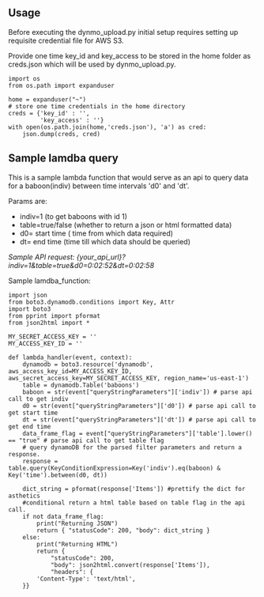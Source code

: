 ## Usage
Before executing the dynmo_upload.py initial setup requires setting up requisite credential file for AWS S3.

Provide one time key_id and key_access to be stored in the home folder as creds.json which will be used by dynmo_upload.py.

```
import os
from os.path import expanduser

home = expanduser("~")
# store one time credentials in the home directory
creds = {'key_id' : '',
         'key_access' : ''}
with open(os.path.join(home,'creds.json'), 'a') as cred:
    json.dump(creds, cred)
```

## Sample lamdba query
This is a sample lambda function that would serve as an api to query data for a baboon(indiv) between time intervals 'd0' and 'dt'.

Params are:
 
- indiv=1 (to get baboons with id 1)
- table=true/false (whether to return a json or html formatted data)
- d0= start time ( time from which data required)
- dt= end time (time till which data should be queried)

*Sample API request: {your_api_url}?indiv=1&table=true&d0=0:02:52&dt=0:02:58*

Sample lamdba_function:
```
import json
from boto3.dynamodb.conditions import Key, Attr
import boto3
from pprint import pformat
from json2html import *

MY_SECRET_ACCESS_KEY = '' 
MY_ACCESS_KEY_ID = ''

def lambda_handler(event, context):
    dynamodb = boto3.resource('dynamodb', aws_access_key_id=MY_ACCESS_KEY_ID, aws_secret_access_key=MY_SECRET_ACCESS_KEY, region_name='us-east-1')
    table = dynamodb.Table('baboons')
    baboon = str(event["queryStringParameters"]['indiv']) # parse api call to get indiv
    d0 = str(event["queryStringParameters"]['d0']) # parse api call to get start time
    dt = str(event["queryStringParameters"]['dt']) # parse api call to get end time
    data_frame_flag = event["queryStringParameters"]['table'].lower() == "true" # parse api call to get table flag
    # query dynamoDB for the parsed filter parameters and return a response.
    response = table.query(KeyConditionExpression=Key('indiv').eq(baboon) & Key('time').between(d0, dt))

    dict_string = pformat(response['Items']) #prettify the dict for asthetics
    #conditional return a html table based on table flag in the api call.
    if not data_frame_flag:
        print("Returning JSON")
        return { "statusCode": 200, "body": dict_string }
    else:
        print("Returning HTML")
        return { 
            "statusCode": 200, 
            "body": json2html.convert(response['Items']),  
            "headers": {
        'Content-Type': 'text/html',
    }}

```
